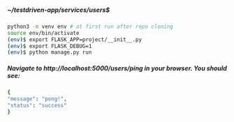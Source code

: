 ##### ~/testdriven-app/services/users$ 
```bash
python3 -m venv env # at first run after repo cloning
source env/bin/activate
(env)$ export FLASK_APP=project/__init__.py
(env)$ export FLASK_DEBUG=1
(env)$ python manage.py run
```

##### Navigate to http://localhost:5000/users/ping in your browser. You should see:
```bash
{
"message": "pong!",
"status": "success"
}
```